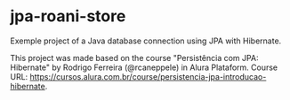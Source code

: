 # jpa-roani-store
Exemple project of a Java database connection using JPA with Hibernate.

This project was made based on the course "Persistência com JPA: Hibernate" by Rodrigo Ferreira (@rcaneppele) in Alura Plataform. Course URL: https://cursos.alura.com.br/course/persistencia-jpa-introducao-hibernate.
